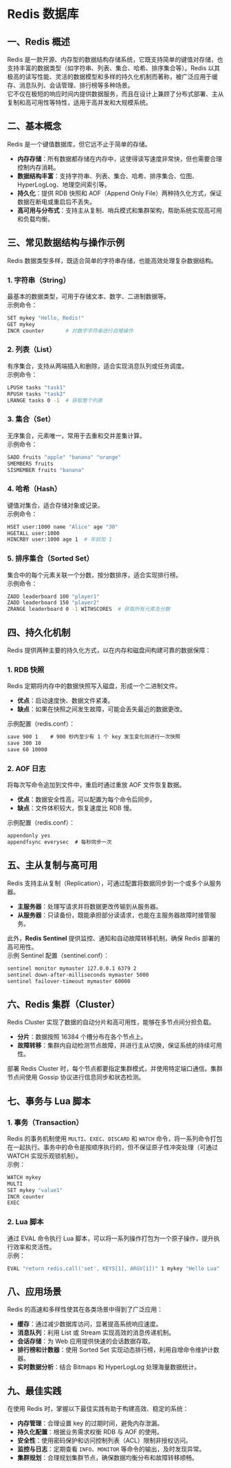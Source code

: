 # Redis 数据库

## 一、Redis 概述

Redis 是一款开源、内存型的数据结构存储系统，它既支持简单的键值对存储，也支持丰富的数据类型（如字符串、列表、集合、哈希、排序集合等）。Redis 以其极高的读写性能、灵活的数据模型和多样的持久化机制而著称，被广泛应用于缓存、消息队列、会话管理、排行榜等多种场景。  
它不仅在极短的响应时间内提供数据服务，而且在设计上兼顾了分布式部署、主从复制和高可用性等特性，适用于高并发和大规模系统。

## 二、基本概念

Redis 是一个键值数据库，但它远不止于简单的存储。

- **内存存储**：所有数据都存储在内存中，这使得读写速度非常快，但也需要合理控制内存消耗。
- **数据结构丰富**：支持字符串、列表、集合、哈希、排序集合、位图、HyperLogLog、地理空间索引等。
- **持久化**：提供 RDB 快照和 AOF（Append Only File）两种持久化方式，保证数据在断电或重启后不丢失。
- **高可用与分布式**：支持主从复制、哨兵模式和集群架构，帮助系统实现高可用和负载均衡。

## 三、常见数据结构与操作示例

Redis 数据类型多样，既适合简单的字符串存储，也能高效处理复杂数据结构。

### 1. 字符串（String）

最基本的数据类型，可用于存储文本、数字、二进制数据等。  
示例命令：

```bash
SET mykey "Hello, Redis!"
GET mykey
INCR counter       # 对数字字符串进行自增操作
```

### 2. 列表（List）

有序集合，支持从两端插入和删除，适合实现消息队列或任务调度。  
示例命令：

```bash
LPUSH tasks "task1"
RPUSH tasks "task2"
LRANGE tasks 0 -1  # 获取整个列表
```

### 3. 集合（Set）

无序集合，元素唯一，常用于去重和交并差集计算。  
示例命令：

```bash
SADD fruits "apple" "banana" "orange"
SMEMBERS fruits
SISMEMBER fruits "banana"
```

### 4. 哈希（Hash）

键值对集合，适合存储对象或记录。  
示例命令：

```bash
HSET user:1000 name "Alice" age "30"
HGETALL user:1000
HINCRBY user:1000 age 1  # 年龄加 1
```

### 5. 排序集合（Sorted Set）

集合中的每个元素关联一个分数，按分数排序，适合实现排行榜。  
示例命令：

```bash
ZADD leaderboard 100 "player1"
ZADD leaderboard 150 "player2"
ZRANGE leaderboard 0 -1 WITHSCORES  # 获取所有元素及分数
```

## 四、持久化机制

Redis 提供两种主要的持久化方式，以在内存和磁盘间构建可靠的数据保障：

### 1. RDB 快照

Redis 定期将内存中的数据快照写入磁盘，形成一个二进制文件。

- **优点**：启动速度快、数据文件紧凑。
- **缺点**：如果在快照之间发生故障，可能会丢失最近的数据更改。

示例配置（redis.conf）：

```txt
save 900 1    # 900 秒内至少有 1 个 key 发生变化则进行一次快照
save 300 10
save 60 10000
```

### 2. AOF 日志

将每次写命令追加到文件中，重启时通过重放 AOF 文件恢复数据。

- **优点**：数据安全性高，可以配置为每个命令后同步。
- **缺点**：文件体积较大，恢复速度比 RDB 慢。

示例配置（redis.conf）：

```txt
appendonly yes
appendfsync everysec  # 每秒同步一次
```

## 五、主从复制与高可用

Redis 支持主从复制（Replication），可通过配置将数据同步到一个或多个从服务器。

- **主服务器**：处理写请求并将数据更改传输到从服务器。
- **从服务器**：只读备份，既能承担部分读请求，也能在主服务器故障时接管服务。

此外，**Redis Sentinel** 提供监控、通知和自动故障转移机制，确保 Redis 部署的高可用性。  
示例 Sentinel 配置（sentinel.conf）：

```txt
sentinel monitor mymaster 127.0.0.1 6379 2
sentinel down-after-milliseconds mymaster 5000
sentinel failover-timeout mymaster 60000
```

## 六、Redis 集群（Cluster）

Redis Cluster 实现了数据的自动分片和高可用性，能够在多节点间分担负载。

- **分片**：数据按照 16384 个槽分布在各个节点上。
- **故障转移**：集群内自动检测节点故障，并进行主从切换，保证系统的持续可用性。

部署 Redis Cluster 时，每个节点都要指定集群模式，并使用特定端口通信。集群节点间使用 Gossip 协议进行信息同步和状态检测。

## 七、事务与 Lua 脚本

### 1. 事务（Transaction）

Redis 的事务机制使用 `MULTI`、`EXEC`、`DISCARD` 和 `WATCH` 命令，将一系列命令打包在一起执行。事务中的命令是按顺序执行的，但不保证原子性冲突处理（可通过 WATCH 实现乐观锁机制）。  
示例：

```bash
WATCH mykey
MULTI
SET mykey "value1"
INCR counter
EXEC
```

### 2. Lua 脚本

通过 EVAL 命令执行 Lua 脚本，可以将一系列操作打包为一个原子操作，提升执行效率和灵活性。  
示例：

```bash
EVAL "return redis.call('set', KEYS[1], ARGV[1])" 1 mykey "Hello Lua"
```

## 八、应用场景

Redis 的高速和多样性使其在各类场景中得到了广泛应用：

- **缓存**：通过减少数据库访问，显著提高系统响应速度。
- **消息队列**：利用 List 或 Stream 实现高效的消息传递机制。
- **会话存储**：为 Web 应用提供快速的会话数据存取。
- **排行榜和计数器**：使用 Sorted Set 实现动态排行榜，利用自增命令维护计数器。
- **实时数据分析**：结合 Bitmaps 和 HyperLogLog 处理海量数据统计。

## 九、最佳实践

在使用 Redis 时，掌握以下最佳实践有助于构建高效、稳定的系统：

- **内存管理**：合理设置 key 的过期时间，避免内存泄漏。
- **持久化配置**：根据业务需求权衡 RDB 与 AOF 的使用。
- **安全性**：使用密码保护和访问控制列表（ACL）限制非授权访问。
- **监控与日志**：定期查看 `INFO`、`MONITOR` 等命令的输出，及时发现异常。
- **集群规划**：合理规划集群节点，确保数据均衡分布和故障转移顺畅。
